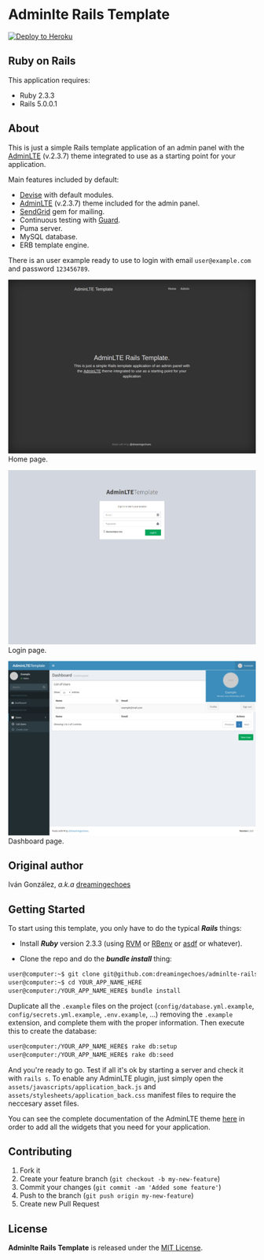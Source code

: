 Adminlte Rails Template
=======================

[![Deploy to Heroku](https://www.herokucdn.com/deploy/button.png)](https://heroku.com/deploy)

Ruby on Rails
-------------

This application requires:

- Ruby 2.3.3
- Rails 5.0.0.1

About
-----

This is just a simple Rails template application of an admin panel with the [AdminLTE](https://almsaeedstudio.com/) (v.2.3.7) theme integrated to use as a starting point for your application.

Main features included by default:

- [Devise](https://github.com/plataformatec/devise) with default modules.
- [AdminLTE](https://almsaeedstudio.com/) (v.2.3.7) theme included for the admin panel.
- [SendGrid](https://github.com/stephenb/sendgrid) gem for mailing.
- Continuous testing with [Guard](https://github.com/guard/guard).
- Puma server.
- MySQL database.
- ERB template engine.

There is an user example ready to use to login with email `user@example.com` and password `123456789`.

![Home Page](app/assets/images/front/screenshots/screenshot1.png)
Home page.

![Login Page](app/assets/images/front/screenshots/screenshot2.png)
Login page.

![Dashboard Page](app/assets/images/front/screenshots/screenshot3.png)
Dashboard page.

Original author
---------------

Iván González, *a.k.a* [dreamingechoes](https://github.com/dreamingechoes)

Getting Started
---------------

To start using this template, you only have to do the typical ***Rails*** things:

* Install ***Ruby*** version 2.3.3 (using [RVM](https://github.com/rvm/rvm) or [RBenv](https://github.com/sstephenson/rbenv) or [asdf](https://github.com/asdf-vm/asdf) or whatever).

* Clone the repo and do the ***bundle install*** thing:

```sh
user@computer:~$ git clone git@github.com:dreamingechoes/adminlte-rails-template.git YOUR_APP_NAME_HERE
user@computer:~$ cd YOUR_APP_NAME_HERE
user@computer:/YOUR_APP_NAME_HERE$ bundle install
```
Duplicate all the `.example` files on the project (`config/database.yml.example`, `config/secrets.yml.example`, `.env.example`, ...) removing the `.example` extension, and complete them with the proper information. Then execute this to create the database:

```sh
user@computer:/YOUR_APP_NAME_HERE$ rake db:setup
user@computer:/YOUR_APP_NAME_HERE$ rake db:seed
```

And you're ready to go. Test if all it's ok by starting a server and check it with `rails s`. To enable any AdminLTE plugin, just simply open the `assets/javascripts/application_back.js` and `assets/stylesheets/application_back.css` manifest files to require the neccesary asset files.

You can see the complete documentation of the AdminLTE theme [here](https://almsaeedstudio.com/themes/AdminLTE/documentation/index.html) in order to add all the widgets that you need for your application.

Contributing
------------

1. Fork it
2. Create your feature branch (`git checkout -b my-new-feature`)
3. Commit your changes (`git commit -am 'Added some feature'`)
4. Push to the branch (`git push origin my-new-feature`)
5. Create new Pull Request

License
-------

**Adminlte Rails Template** is released under the [MIT License](http://www.opensource.org/licenses/MIT).
